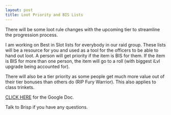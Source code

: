 ```yaml
---
layout: post
title: Loot Priority and BIS Lists
---
```

There will be some loot rule changes with the upcoming tier to streamline the progression process.

I am working on Best in Slot lists for everybody in our raid group. These lists will be a resource for you and used as a tool for the officers to be able to hand out loot. A person will get priority if the item is BIS for them. If the item is BIS for more than one person, the item will go to a roll (with biggest iLvl upgrade being accounted for).

There will also be a tier priority as some people get much more value out of their tier bonuses than others do (RIP Fury Warrior). This also applies to class trinkets.

[CLICK HERE](https://docs.google.com/spreadsheets/d/1FCbNn8aB1Mdt8Ng2cr2bADo9W0NMtvm8tWmyYtKEbFM/edit#gid=0) for the Google Doc.

Talk to Brisp if you have any questions.
